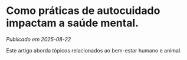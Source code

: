 # Como práticas de autocuidado impactam a saúde mental.

*Publicado em 2025-08-22*

Este artigo aborda tópicos relacionados ao bem-estar humano e animal.
